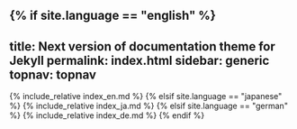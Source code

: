 {% if site.language == "english" %}
---
title: Next version of documentation theme for Jekyll
permalink: index.html
sidebar: generic
topnav: topnav
---
{% include_relative index_en.md %}
{% elsif site.language == "japanese" %}
{% include_relative index_ja.md %}
{% elsif site.language == "german" %}
{% include_relative index_de.md %}
{% endif %}
